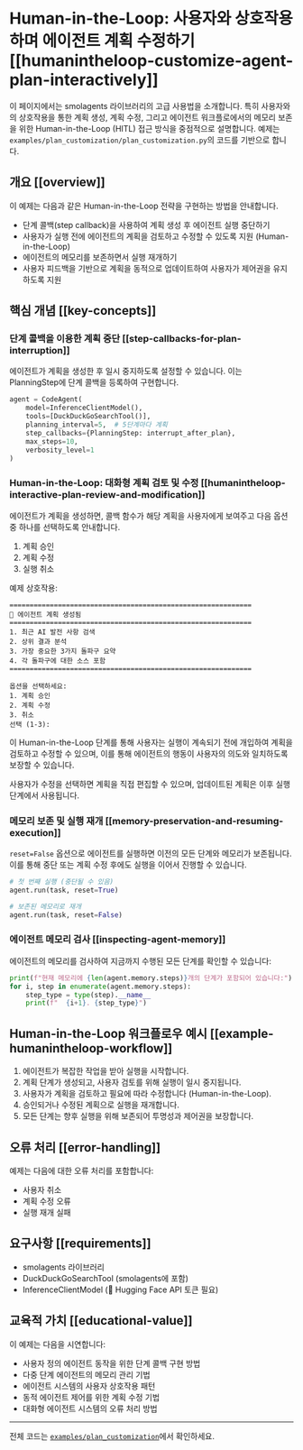 # Human-in-the-Loop: 사용자와 상호작용하며 에이전트 계획 수정하기 [[humanintheloop-customize-agent-plan-interactively]]

이 페이지에서는 smolagents 라이브러리의 고급 사용법을 소개합니다. 특히 사용자와의 상호작용을 통한 계획 생성, 계획 수정, 그리고 에이전트 워크플로에서의 메모리 보존을 위한 Human-in-the-Loop (HITL) 접근 방식을 중점적으로 설명합니다.
예제는 `examples/plan_customization/plan_customization.py`의 코드를 기반으로 합니다.

## 개요 [[overview]]

이 예제는 다음과 같은 Human-in-the-Loop 전략을 구현하는 방법을 안내합니다.

- 단계 콜백(step callback)을 사용하여 계획 생성 후 에이전트 실행 중단하기
- 사용자가 실행 전에 에이전트의 계획을 검토하고 수정할 수 있도록 지원 (Human-in-the-Loop)
- 에이전트의 메모리를 보존하면서 실행 재개하기
- 사용자 피드백을 기반으로 계획을 동적으로 업데이트하여 사용자가 제어권을 유지하도록 지원

## 핵심 개념 [[key-concepts]]

### 단계 콜백을 이용한 계획 중단 [[step-callbacks-for-plan-interruption]]

에이전트가 계획을 생성한 후 일시 중지하도록 설정할 수 있습니다. 이는 PlanningStep에 단계 콜백을 등록하여 구현합니다.

```python
agent = CodeAgent(
    model=InferenceClientModel(),
    tools=[DuckDuckGoSearchTool()],
    planning_interval=5,  # 5단계마다 계획
    step_callbacks={PlanningStep: interrupt_after_plan},
    max_steps=10,
    verbosity_level=1
)
```

### Human-in-the-Loop: 대화형 계획 검토 및 수정 [[humanintheloop-interactive-plan-review-and-modification]]

에이전트가 계획을 생성하면, 콜백 함수가 해당 계획을 사용자에게 보여주고 다음 옵션 중 하나를 선택하도록 안내합니다.

1. 계획 승인
2. 계획 수정
3. 실행 취소

예제 상호작용:

```
============================================================
🤖 에이전트 계획 생성됨
============================================================
1. 최근 AI 발전 사항 검색
2. 상위 결과 분석
3. 가장 중요한 3가지 돌파구 요약
4. 각 돌파구에 대한 소스 포함
============================================================

옵션을 선택하세요:
1. 계획 승인
2. 계획 수정
3. 취소
선택 (1-3):
```

이 Human-in-the-Loop 단계를 통해 사용자는 실행이 계속되기 전에 개입하여 계획을 검토하고 수정할 수 있으며, 이를 통해 에이전트의 행동이 사용자의 의도와 일치하도록 보장할 수 있습니다.

사용자가 수정을 선택하면 계획을 직접 편집할 수 있으며, 업데이트된 계획은 이후 실행 단계에서 사용됩니다.

### 메모리 보존 및 실행 재개 [[memory-preservation-and-resuming-execution]]

`reset=False` 옵션으로 에이전트를 실행하면 이전의 모든 단계와 메모리가 보존됩니다. 이를 통해 중단 또는 계획 수정 후에도 실행을 이어서 진행할 수 있습니다.

```python
# 첫 번째 실행 (중단될 수 있음)
agent.run(task, reset=True)

# 보존된 메모리로 재개
agent.run(task, reset=False)
```

### 에이전트 메모리 검사 [[inspecting-agent-memory]]

에이전트의 메모리를 검사하여 지금까지 수행된 모든 단계를 확인할 수 있습니다:

```python
print(f"현재 메모리에 {len(agent.memory.steps)}개의 단계가 포함되어 있습니다:")
for i, step in enumerate(agent.memory.steps):
    step_type = type(step).__name__
    print(f"  {i+1}. {step_type}")
```

## Human-in-the-Loop 워크플로우 예시 [[example-humanintheloop-workflow]]

1. 에이전트가 복잡한 작업을 받아 실행을 시작합니다.
2. 계획 단계가 생성되고, 사용자 검토를 위해 실행이 일시 중지됩니다.
3. 사용자가 계획을 검토하고 필요에 따라 수정합니다 (Human-in-the-Loop).
4. 승인되거나 수정된 계획으로 실행을 재개합니다.
5. 모든 단계는 향후 실행을 위해 보존되어 투명성과 제어권을 보장합니다.

## 오류 처리 [[error-handling]]

예제는 다음에 대한 오류 처리를 포함합니다:
- 사용자 취소
- 계획 수정 오류
- 실행 재개 실패

## 요구사항 [[requirements]]

- smolagents 라이브러리
- DuckDuckGoSearchTool (smolagents에 포함)
- InferenceClientModel (🤗 Hugging Face API 토큰 필요)

## 교육적 가치 [[educational-value]]

이 예제는 다음을 시연합니다:
- 사용자 정의 에이전트 동작을 위한 단계 콜백 구현 방법
- 다중 단계 에이전트의 메모리 관리 기법
- 에이전트 시스템의 사용자 상호작용 패턴
- 동적 에이전트 제어를 위한 계획 수정 기법
- 대화형 에이전트 시스템의 오류 처리 방법

---

전체 코드는 [`examples/plan_customization`](https://github.com/huggingface/smolagents/tree/main/examples/plan_customization)에서 확인하세요.
